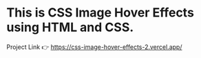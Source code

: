 # This is CSS Image Hover Effects using HTML and CSS.

Project Link 👉 https://css-image-hover-effects-2.vercel.app/